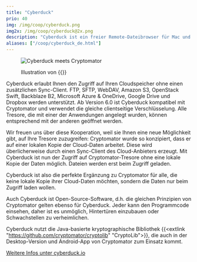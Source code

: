 ```yaml
---
title: "Cyberduck"
prio: 40
img: /img/coop/cyberduck.png
img2x: /img/coop/cyberduck@2x.png
description: "Cyberduck ist ein freier Remote-Dateibrowser für Mac und Windows. Ab Version 6.0 unterstützt Cyberduck Cryptomator-Tresore und ist somit perfekt für alle, die ihre Cloud-Daten nicht lokal synchronisieren wollen."
aliases: ["/coop/cyberduck_de.html"]
---
```


<figure class="text-center my-8">
  <img class="inline-block rounded mb-1" src="/img/coop/cyberduck-banner.jpg" srcset="/img/coop/cyberduck-banner.jpg 1x, /img/coop/cyberduck-banner@2x.jpg 2x" alt="Cyberduck meets Cryptomator"/>
  <figcaption>
    <p class="text-sm text-gray-500"> Illustration von {{<extlink "https://ktoons.org" "Katharina Hagemann">}}</p>
  </figcaption>
</figure>

Cyberduck erlaubt Ihnen den Zugriff auf Ihren Cloudspeicher ohne einen zusätzlichen Sync-Client. FTP, SFTP, WebDAV, Amazon S3, OpenStack Swift, Backblaze B2, Microsoft Azure & OneDrive, Google Drive und Dropbox werden unterstützt. Ab Version 6.0 ist Cyberduck kompatibel mit Cryptomator und verwendet die gleiche clientseitige Verschlüsselung. Alle Tresore, die mit einer der Anwendungen angelegt wurden, können entsprechend mit der anderen geöffnet werden.

Wir freuen uns über diese Kooperation, weil sie Ihnen eine neue Möglichkeit gibt, auf Ihre Tresore zuzugreifen: Cryptomator wurde so konzipiert, dass er auf einer lokalen Kopie der Cloud-Daten arbeitet. Diese wird überlicherweise durch einen Sync-Client des Cloud-Anbieters erzeugt. Mit Cyberduck ist nun der Zugriff auf Cryptomator-Tresore ohne eine lokale Kopie der Daten möglich. Dateien werden erst beim Zugriff geladen.

Cyberduck ist also die perfekte Ergänzung zu Cryptomator für alle, die keine lokale Kopie ihrer Cloud-Daten möchten, sondern die Daten nur beim Zugriff laden wollen.

Auch Cyberduck ist Open-Source-Software, d.h. die gleichen Prinzipien von Cryptomator gelten ebenso für Cyberduck. Jeder kann den Programmcode einsehen, daher ist es unmöglich, Hintertüren einzubauen oder Schwachstellen zu verheimlichen.

Cyberduck nutzt die Java-basierte kryptographische Bibliothek {{<extlink "https://github.com/cryptomator/cryptolib" "CryptoLib">}}, die auch in der Desktop-Version und Android-App von Cryptomator zum Einsatz kommt.

<p class="text-center">
  <a class="btn btn-primary" href="https://cyberduck.io/cryptomator" target="_blank" rel="noopener"><i class="fas fa-link"></i> Weitere Infos unter cyberduck.io</a>
</p>
